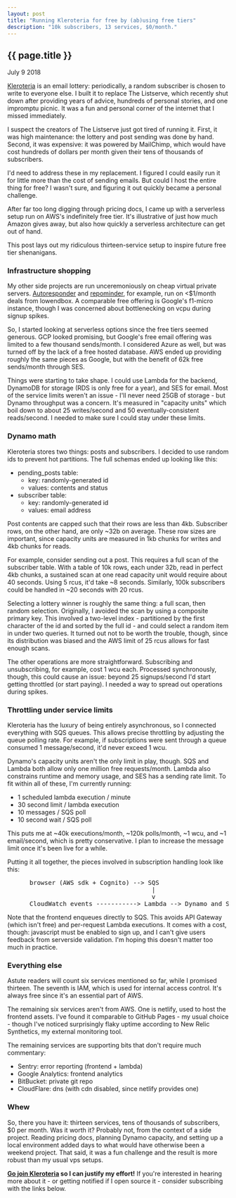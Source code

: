 ```yaml
---
layout: post
title: "Running Kleroteria for free by (ab)using free tiers"
description: "10k subscribers, 13 services, $0/month."
---
```


{{ page.title }}
----------------

<p class="meta">July 9 2018</p>

[Kleroteria](https://www.kleroteria.org/) is an email lottery: periodically, a random subscriber is chosen to write to everyone else.
I built it to replace The Listserve, which recently shut down after providing years of advice, hundreds of personal stories, and one impromptu picnic.
It was a fun and personal corner of the internet that I missed immediately.

I suspect the creators of The Listserve just got tired of running it.
First, it was high maintenance: the lottery and post sending was done by hand.
Second, it was expensive: it was powered by MailChimp, which would have cost hundreds of dollars per month given their tens of thousands of subscribers.

I'd need to address these in my replacement.
I figured I could easily run it for little more than the cost of sending emails.
But could I host the entire thing for free?
I wasn't sure, and figuring it out quickly became a personal challenge.

After far too long digging through pricing docs, I came up with a serverless setup run on AWS's indefinitely free tier.
It's illustrative of just how much Amazon gives away, but also how quickly a serverless architecture can get out of hand.

This post lays out my ridiculous thirteen-service setup to inspire future free tier shenanigans.

### Infrastructure shopping

My other side projects are run unceremoniously on cheap virtual private servers.
[Autoresponder](https://gchat.simon.codes/) and [repominder](https://www.repominder.com/), for example, run on <$1/month deals from lowendbox.
A comparable free offering is Google's f1-micro instance, though I was concerned about bottlenecking on vcpu during signup spikes. 

So, I started looking at serverless options since the free tiers seemed generous.
GCP looked promising, but Google's free email offering was limited to a few thousand sends/month.
I considered Azure as well, but was turned off by the lack of a free hosted database.
AWS ended up providing roughly the same pieces as Google, but with the benefit of 62k free sends/month through SES.

Things were starting to take shape.
I could use Lambda for the backend, DynamoDB for storage (RDS is only free for a year), and SES for email.
Most of the service limits weren't an issue - I'll never need 25GB of storage - but Dynamo throughput was a concern.
It's measured in "capacity units" which boil down to about 25 writes/second and 50 eventually-consistent reads/second.
I needed to make sure I could stay under these limits.

### Dynamo math

Kleroteria stores two things: posts and subscribers.
I decided to use random ids to prevent hot partitions.
The full schemas ended up looking like this:

* pending_posts table:
  * key: randomly-generated id
  * values: contents and status
* subscriber table:
  * key: randomly-generated id
  * values: email address

Post contents are capped such that their rows are less than 4kb.
Subscriber rows, on the other hand, are only ~32b on average.
These row sizes are important, since capacity units are measured in 1kb chunks for writes and 4kb chunks for reads.

For example, consider sending out a post.
This requires a full scan of the subscriber table.
With a table of 10k rows, each under 32b, read in perfect 4kb chunks, a sustained scan at one read capacity unit would require about 40 seconds.
Using 5 rcus, it'd take ~8 seconds.
Similarly, 100k subscribers could be handled in ~20 seconds with 20 rcus.

Selecting a lottery winner is roughly the same thing: a full scan, then random selection.
Originally, I avoided the scan by using a composite primary key.
This involved a two-level index - partitioned by the first character of the id and sorted by the full id - and could select a random item in under two queries.
It turned out not to be worth the trouble, though, since its distribution was biased and the AWS limit of 25 rcus allows for fast enough scans.

The other operations are more straightforward.
Subscribing and unsubscribing, for example, cost 1 wcu each.
Processed synchronously, though, this could cause an issue: beyond 25 signups/second I'd start getting throttled (or start paying).
I needed a way to spread out operations during spikes.

### Throttling under service limits

Kleroteria has the luxury of being entirely asynchronous, so I connected everything with SQS queues.
This allows precise throttling by adjusting the queue polling rate.
For example, if subscriptions were sent through a queue consumed 1 message/second, it'd never exceed 1 wcu.

Dynamo's capacity units aren't the only limit in play, though.
SQS and Lambda both allow only one million free requests/month.
Lambda also constrains runtime and memory usage, and SES has a sending rate limit.
To fit within all of these, I'm currently running:

* 1 scheduled lambda execution / minute
* 30 second limit / lambda execution
* 10 messages / SQS poll
* 10 second wait / SQS poll

This puts me at ~40k executions/month, ~120k polls/month, ~1 wcu, and ~1 email/second, which is pretty conservative.
I plan to increase the message limit once it's been live for a while.

Putting it all together, the pieces involved in subscription handling look like this:

<p>
<pre style="font-family: monospace">
      browser (AWS sdk + Cognito) --> SQS                     
                                       |                      
                                       v                      
      CloudWatch events -----------> Lambda --> Dynamo and SES
</pre>
</p>

Note that the frontend enqueues directly to SQS.
This avoids API Gateway (which isn't free) and per-request Lambda executions.
It comes with a cost, though: javascript must be enabled to sign up, and I can't give users feedback from serverside validation.
I'm hoping this doesn't matter too much in practice.

### Everything else

Astute readers will count six services mentioned so far, while I promised thirteen.
The seventh is IAM, which is used for internal access control.
It's always free since it's an essential part of AWS.

The remaining six services aren't from AWS.
One is netlify, used to host the frontend assets.
I've found it comparable to GitHub Pages - my usual choice - though I've noticed surprisingly flaky uptime according to New Relic Synthetics, my external monitoring tool.

The remaining services are supporting bits that don't require much commentary:

* Sentry: error reporting (frontend + lambda)
* Google Analytics: frontend analytics
* BitBucket: private git repo
* CloudFlare: dns (with cdn disabled, since netlify provides one)

### Whew

So, there you have it: thirteen services, tens of thousands of subscribers, $0 per month.
Was it worth it?
Probably not, from the context of a side project.
Reading pricing docs, planning Dynamo capacity, and setting up a local environment added days to what would have otherwise been a weekend project.
That said, it was a fun challenge and the result is more robust than my usual vps setups.

**[Go join Kleroteria](https://www.kleroteria.org/) so I can justify my effort!**
If you're interested in hearing more about it - or getting notified if I open source it - consider subscribing with the links below.
